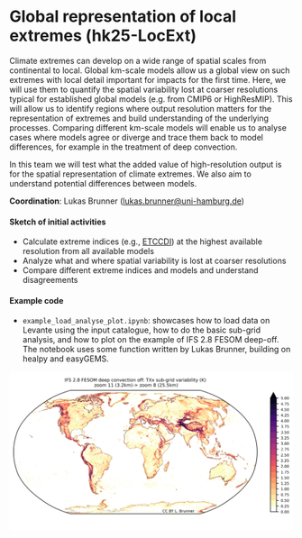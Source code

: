 # Global representation of local extremes (hk25-LocExt)

Climate extremes can develop on a wide range of spatial scales from continental to local. Global km-scale models allow us a global view on such extremes with local detail important for impacts for the first time. Here, we will use them to quantify the spatial variability lost at coarser resolutions typical for established global models (e.g. from CMIP6 or HighResMIP). This will allow us to identify regions where output resolution matters for the representation of extremes and build understanding of the underlying processes. Comparing different km-scale models will enable us to analyse cases where models agree or diverge and trace them back to model differences, for example in the treatment of deep convection.

In this team we will test what the added value of high-resolution output is for the spatial representation of climate extremes. We also aim to understand potential differences between models.

**Coordination**: Lukas Brunner (lukas.brunner@uni-hamburg.de)

#### Sketch of initial activities
* Calculate extreme indices (e.g., [ETCCDI](https://etccdi.pacificclimate.org/list_27_indices.shtml)) at the highest available resolution from all available models
* Analyze what and where spatial variability is lost at coarser resolutions
* Compare different extreme indices and models and understand disagreements

#### Example code
* `example_load_analyse_plot.ipynb`: showcases how to load data on Levante using the input catalogue, how to do the basic sub-grid analysis, and how to plot on the example of IFS 2.8 FESOM deep-off. The notebook uses some function written by Lukas Brunner, building on healpy and easyGEMS. 

![](example.png "IFS 2.8 FESOM deep-off: sub-grid anomlay")
